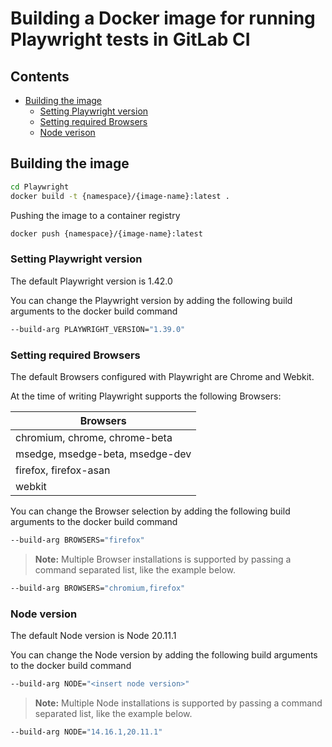 # Building a Docker image for running Playwright tests in GitLab CI

## Contents

* [Building the image](#building-the-image)
    * [Setting Playwright version](#setting-playwright-version)
    * [Setting required Browsers](#setting-required-browsers)
    * [Node verison](#node-version)

## Building the image

```bash
cd Playwright
docker build -t {namespace}/{image-name}:latest .
```

Pushing the image to a container registry

```sh
docker push {namespace}/{image-name}:latest
```

### Setting Playwright version

The default Playwright version is 1.42.0

You can change the Playwright version by adding the following build arguments to the docker build command

```bash
--build-arg PLAYWRIGHT_VERSION="1.39.0"
```

### Setting required Browsers

The default Browsers configured with Playwright are Chrome and Webkit.

At the time of writing Playwright supports the following Browsers:

| Browsers                        	|
|---------------------------------	|
| chromium, chrome, chrome-beta   	|
| msedge, msedge-beta, msedge-dev 	|
| firefox, firefox-asan           	|
| webkit                          	|

You can change the Browser selection by adding the following build arguments to the docker build command

```bash
--build-arg BROWSERS="firefox"
```

> **Note:** Multiple Browser installations is supported by passing a command separated list, like the example below.

```bash
--build-arg BROWSERS="chromium,firefox"
```

### Node version

The default Node version is Node 20.11.1

You can change the Node version by adding the following build arguments to the docker build command

```bash
--build-arg NODE="<insert node version>"
```

> **Note:** Multiple Node installations is supported by passing a command separated list, like the example below.

```bash
--build-arg NODE="14.16.1,20.11.1"
```